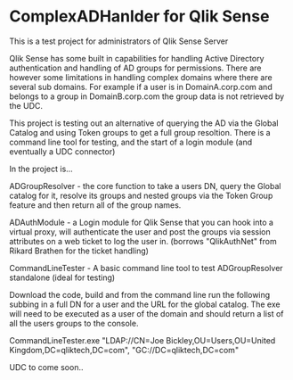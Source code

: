 # ComplexADHanlder for Qlik Sense

This is a test project for administrators of Qlik Sense Server

Qlik Sense has some built in capabilities for handling Active Directory authentication and handling of AD groups for permissions.  There are however some limitations in handling complex domains where there are several sub domains.  For example if a user is in DomainA.corp.com and belongs to a group in DomainB.corp.com the group data is not retrieved by the UDC.

This project is testing out an alternative of querying the AD via the Global Catalog and using Token groups to get a full group resoltion.  There is a command line tool for testing, and the start of a login module (and eventually a UDC connector)

In the project is...

ADGroupResolver - the core function to take a users DN, query the Global catalog for it, resolve its groups and nested groups via the Token Group feature and then return all of the group names.

ADAuthModule - a Login module for Qlik Sense that you can hook into a virtual proxy,  will authenticate the user and post the groups via session attributes on a web ticket to log the user in.  (borrows "QlikAuthNet" from Rikard Brathen for the ticket handling)

CommandLineTester - A basic command line tool to test ADGroupResolver standalone (ideal for testing)

Download the code, build and from the command line run the following subbing in a full DN for a user and the URL for the global catalog.  The exe will need to be executed as a user of the domain and should return a list of all the users groups to the console.

CommandLineTester.exe "LDAP://CN=Joe Bickley,OU=Users,OU=United Kingdom,DC=qliktech,DC=com", "GC://DC=qliktech,DC=com"




UDC to come soon..
